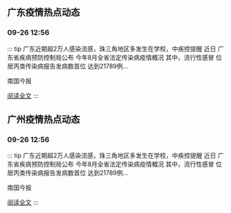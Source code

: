 
## 广东疫情热点动态

  
### 09-26 12:56
::: tip 广东近期超2万人感染流感，珠三角地区多发生在学校，中疾控提醒
近日
广东省疾病预防控制局公布
今年8月全省法定传染病疫情概况
其中，流行性感冒
位居丙类传染病报告发病数首位
达到21789例...

南国今报

[阅读全文](https://view.inews.qq.com/a/20240926A046TI00?uid=101705948131&chlid=_qqnews_custom_search_pictext)
:::


## 广州疫情热点动态

  
### 09-26 12:56
::: tip 广东近期超2万人感染流感，珠三角地区多发生在学校，中疾控提醒
近日
广东省疾病预防控制局公布
今年8月全省法定传染病疫情概况
其中，流行性感冒
位居丙类传染病报告发病数首位
达到21789例...

南国今报

[阅读全文](https://view.inews.qq.com/a/20240926A046TI00?uid=101705948131&chlid=_qqnews_custom_search_pictext)
:::

